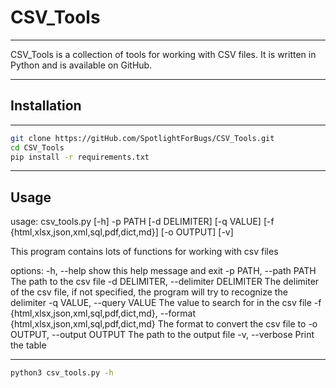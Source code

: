 # CSV_Tools

---

CSV_Tools is a collection of tools for working with CSV files.
It is written in Python and is available on GitHub.

---

## Installation

---

```bash
git clone https://gitHub.com/SpotlightForBugs/CSV_Tools.git
cd CSV_Tools 
pip install -r requirements.txt
```

---

## Usage
usage: csv_tools.py [-h] -p PATH [-d DELIMITER] [-q VALUE] [-f {html,xlsx,json,xml,sql,pdf,dict,md}] [-o OUTPUT] [-v]

This program contains lots of functions for working with csv files

options:
  -h, --help            show this help message and exit
  -p PATH, --path PATH  The path to the csv file
  -d DELIMITER, --delimiter DELIMITER
                        The delimiter of the csv file, if not specified, the program will try to recognize the delimiter
  -q VALUE, --query VALUE
                        The value to search for in the csv file
  -f {html,xlsx,json,xml,sql,pdf,dict,md}, --format {html,xlsx,json,xml,sql,pdf,dict,md}
                        The format to convert the csv file to
  -o OUTPUT, --output OUTPUT
                        The path to the output file
  -v, --verbose         Print the table

---

```bash
python3 csv_tools.py -h
```
